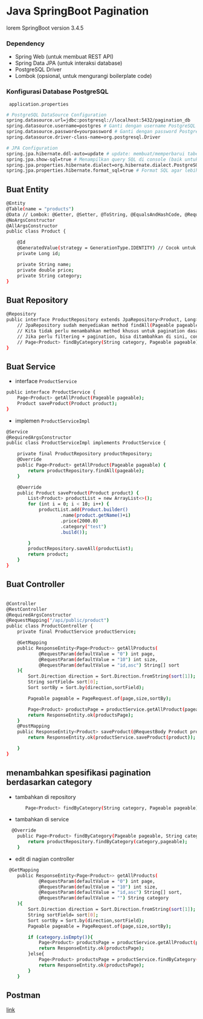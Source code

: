 # Java SpringBoot Pagination


 lorem
 SpringBoot version 3.4.5   
### Dependency
- Spring Web (untuk membuat REST API)
- Spring Data JPA (untuk interaksi database)
- PostgreSQL Driver
- Lombok (opsional, untuk mengurangi boilerplate code)
### Konfigurasi Database PostgreSQL
` application.properties`
```bash
# PostgreSQL DataSource Configuration
spring.datasource.url=jdbc:postgresql://localhost:5432/pagination_db
spring.datasource.username=postgres # Ganti dengan username PostgreSQL Anda
spring.datasource.password=yourpassword # Ganti dengan password PostgreSQL Anda
spring.datasource.driver-class-name=org.postgresql.Driver

# JPA Configuration
spring.jpa.hibernate.ddl-auto=update # update: membuat/memperbarui tabel otomatis. 'create-drop' untuk development, 'validate' atau 'none' untuk production
spring.jpa.show-sql=true # Menampilkan query SQL di console (baik untuk debugging)
spring.jpa.properties.hibernate.dialect=org.hibernate.dialect.PostgreSQLDialect
spring.jpa.properties.hibernate.format_sql=true # Format SQL agar lebih mudah dibaca
```

## Buat Entity
```bash
@Entity
@Table(name = "products")
@Data // Lombok: @Getter, @Setter, @ToString, @EqualsAndHashCode, @RequiredArgsConstructor
@NoArgsConstructor
@AllArgsConstructor
public class Product {

    @Id
    @GeneratedValue(strategy = GenerationType.IDENTITY) // Cocok untuk auto-increment di PostgreSQL
    private Long id;

    private String name;
    private double price;
    private String category;
}
```
## Buat Repository
``` bash
@Repository
public interface ProductRepository extends JpaRepository<Product, Long> {
    // JpaRepository sudah menyediakan method findAll(Pageable pageable)
    // Kita tidak perlu menambahkan method khusus untuk pagination dasar.
    // Jika perlu filtering + pagination, bisa ditambahkan di sini, contoh:
    // Page<Product> findByCategory(String category, Pageable pageable);
}
```
## Buat Service
* interface `ProductService`
```bash
public interface ProductService {
    Page<Product> getAllProduct(Pageable pageable);
    Product saveProduct(Product product);
}
```

* implemen `ProductServiceImpl`
```bash
@Service
@RequiredArgsConstructor
public class ProductServiceImpl implements ProductService {

    private final ProductRepository productRepository;
    @Override
    public Page<Product> getAllProduct(Pageable pageable) {
        return productRepository.findAll(pageable);
    }

    @Override
    public Product saveProduct(Product product) {
        List<Product> productList = new ArrayList<>();
        for (int i = 0; i < 10; i++) {
            productList.add(Product.builder()
                    .name(product.getName()+i)
                    .price(2000.0)
                    .category("test")
                    .build());

        }
        productRepository.saveAll(productList);
        return product;
    }
}
```
## Buat Controller
```bash

@Controller
@RestController
@RequiredArgsConstructor
@RequestMapping("/api/public/product")
public class ProductController {
    private final ProductService productService;

    @GetMapping
    public ResponseEntity<Page<Product>> getAllProducts(
            @RequestParam(defaultValue = "0") int page,
            @RequestParam(defaultValue = "10") int size,
            @RequestParam(defaultValue = "id,asc") String[] sort
    ){
        Sort.Direction direction = Sort.Direction.fromString(sort[1]);
        String sortField= sort[0];
        Sort sortBy = Sort.by(direction,sortField);

        Pageable pageable = PageRequest.of(page,size,sortBy);

        Page<Product> productsPage = productService.getAllProduct(pageable);
        return ResponseEntity.ok(productsPage);
    }
    @PostMapping
    public ResponseEntity<Product> saveProduct(@RequestBody Product product){
        return ResponseEntity.ok(productService.saveProduct(product));

    }
}
```
## menambahkan spesifikasi pagination berdasarkan category
* tambahkan di repository
```bash
       Page<Product> findByCategory(String category, Pageable pageable);
```
* tambahkan di service
```bash
  @Override
    public Page<Product> findByCategory(Pageable pageable, String category) {
        return productRepository.findByCategory(category,pageable);
    }
```
* edit di nagian controller
```bash
 @GetMapping
    public ResponseEntity<Page<Product>> getAllProducts(
            @RequestParam(defaultValue = "0") int page,
            @RequestParam(defaultValue = "10") int size,
            @RequestParam(defaultValue = "id,asc") String[] sort,
            @RequestParam(defaultValue = "") String category
    ){
        Sort.Direction direction = Sort.Direction.fromString(sort[1]);
        String sortField= sort[0];
        Sort sortBy = Sort.by(direction,sortField);
        Pageable pageable = PageRequest.of(page,size,sortBy);

        if (category.isEmpty()){
            Page<Product> productsPage = productService.getAllProduct(pageable);
            return ResponseEntity.ok(productsPage);
        }else{
            Page<Product> productsPage = productService.findByCategory(pageable, category);
            return ResponseEntity.ok(productsPage);
        }
    }
```
## Postman
[link](https://github.com/NandaBahtiar/SpringBoot_pagination/blob/master/pagination.postman_collection.json)
